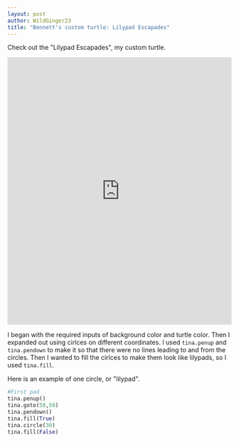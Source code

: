 ```yaml
---
layout: post
author: WildGinger23
title: "Bennett's custom turtle: Lilypad Escapades"
---
```


Check out the "Lilypad Escapades", my custom turtle.

<iframe src="https://trinket.io/embed/python/6dc4891aac" width="100%" height="600" frameborder="0" marginwidth="0" marginheight="0" allowfullscreen></iframe>

I began with the required inputs of background color and turtle color. Then I expanded out using cirlces on different coordinates.
I used `tina.penup` and `tina.pendown` to make it so that there were no lines leading to and from the circles.
Then I wanted to fill the cirlces to make them look like lilypads, so I used `tina.fill`.


Here is an example of one circle, or "lilypad".

```python
#First pad
tina.penup()
tina.goto(50,50)
tina.pendown()
tina.fill(True)
tina.circle(30)
tina.fill(False)
